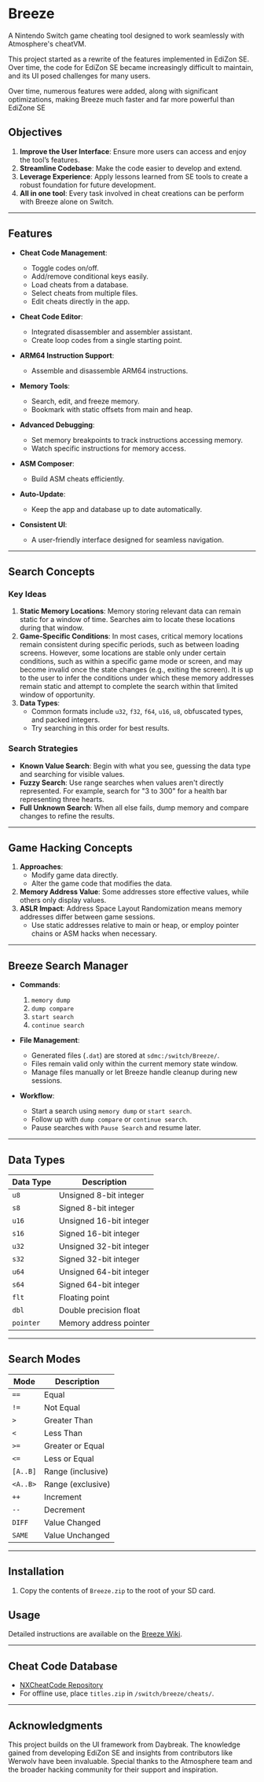 
# Breeze  
A Nintendo Switch game cheating tool designed to work seamlessly with Atmosphere's cheatVM.  

This project started as a rewrite of the features implemented in EdiZon SE. Over time, the code for EdiZon SE became increasingly difficult to maintain, and its UI posed challenges for many users.  

Over time, numerous features were added, along with significant optimizations, making Breeze much faster and far more powerful than EdiZone SE

## Objectives  
1. **Improve the User Interface**: Ensure more users can access and enjoy the tool’s features.  
2. **Streamline Codebase**: Make the code easier to develop and extend.  
3. **Leverage Experience**: Apply lessons learned from SE tools to create a robust foundation for future development.
4. **All in one tool**: Every task involved in cheat creations can be perform with Breeze alone on Switch.   

---

## Features  
- **Cheat Code Management**:  
  - Toggle codes on/off.  
  - Add/remove conditional keys easily.  
  - Load cheats from a database.  
  - Select cheats from multiple files.  
  - Edit cheats directly in the app.  

- **Cheat Code Editor**:  
  - Integrated disassembler and assembler assistant.  
  - Create loop codes from a single starting point.  

- **ARM64 Instruction Support**:  
  - Assemble and disassemble ARM64 instructions.  

- **Memory Tools**:  
  - Search, edit, and freeze memory.  
  - Bookmark with static offsets from main and heap.  

- **Advanced Debugging**:  
  - Set memory breakpoints to track instructions accessing memory.  
  - Watch specific instructions for memory access.  

- **ASM Composer**:  
  - Build ASM cheats efficiently.  

- **Auto-Update**:  
  - Keep the app and database up to date automatically.  

- **Consistent UI**:  
  - A user-friendly interface designed for seamless navigation.  

---

## Search Concepts  
### Key Ideas  
1. **Static Memory Locations**: Memory storing relevant data can remain static for a window of time. Searches aim to locate these locations during that window.  
2. **Game-Specific Conditions**: In most cases, critical memory locations remain consistent during specific periods, such as between loading screens. However, some locations are stable only under certain conditions, such as within a specific game mode or screen, and may become invalid once the state changes (e.g., exiting the screen). It is up to the user to infer the conditions under which these memory addresses remain static and attempt to complete the search within that limited window of opportunity. 
3. **Data Types**:  
   - Common formats include `u32`, `f32`, `f64`, `u16`, `u8`, obfuscated types, and packed integers.  
   - Try searching in this order for best results.  

### Search Strategies  
- **Known Value Search**: Begin with what you see, guessing the data type and searching for visible values.  
- **Fuzzy Search**: Use range searches when values aren't directly represented. For example, search for "3 to 300" for a health bar representing three hearts.  
- **Full Unknown Search**: When all else fails, dump memory and compare changes to refine the results.  

---

## Game Hacking Concepts  
1. **Approaches**:  
   - Modify game data directly.  
   - Alter the game code that modifies the data.  
2. **Memory Address Value**: Some addresses store effective values, while others only display values.  
3. **ASLR Impact**: Address Space Layout Randomization means memory addresses differ between game sessions.  
   - Use static addresses relative to main or heap, or employ pointer chains or ASM hacks when necessary.  

---

## Breeze Search Manager  
- **Commands**:  
  1. `memory dump`  
  2. `dump compare`  
  3. `start search`  
  4. `continue search`  

- **File Management**:  
  - Generated files (`.dat`) are stored at `sdmc:/switch/Breeze/`.  
  - Files remain valid only within the current memory state window.  
  - Manage files manually or let Breeze handle cleanup during new sessions.  

- **Workflow**:  
  - Start a search using `memory dump` or `start search`.  
  - Follow up with `dump compare` or `continue search`.  
  - Pause searches with `Pause Search` and resume later.  

---

## Data Types  
| Data Type | Description            |  
|-----------|------------------------|  
| `u8`      | Unsigned 8-bit integer |  
| `s8`      | Signed 8-bit integer   |  
| `u16`     | Unsigned 16-bit integer|  
| `s16`     | Signed 16-bit integer  |  
| `u32`     | Unsigned 32-bit integer|  
| `s32`     | Signed 32-bit integer  |  
| `u64`     | Unsigned 64-bit integer|  
| `s64`     | Signed 64-bit integer  |  
| `flt`     | Floating point         |  
| `dbl`     | Double precision float |  
| `pointer` | Memory address pointer |  

---

## Search Modes  
| Mode      | Description |  
|-----------|-------------|  
| `==`      | Equal       |  
| `!=`      | Not Equal   |  
| `>`       | Greater Than|  
| `<`       | Less Than   |  
| `>=`      | Greater or Equal |  
| `<=`      | Less or Equal |  
| `[A..B]`  | Range (inclusive)|  
| `<A..B>`  | Range (exclusive)|  
| `++`      | Increment   |  
| `--`      | Decrement   |  
| `DIFF`    | Value Changed |  
| `SAME`    | Value Unchanged |  

---

## Installation  
1. Copy the contents of `Breeze.zip` to the root of your SD card.  

## Usage  
Detailed instructions are available on the [Breeze Wiki](https://github.com/tomvita/Breeze-Beta/wiki).  

---

## Cheat Code Database  
- [NXCheatCode Repository](https://github.com/tomvita/NXCheatCode)  
- For offline use, place `titles.zip` in `/switch/breeze/cheats/`.  

---

## Acknowledgments  
This project builds on the UI framework from Daybreak. The knowledge gained from developing EdiZon SE and insights from contributors like Werwolv have been invaluable. Special thanks to the Atmosphere team and the broader hacking community for their support and inspiration.  
